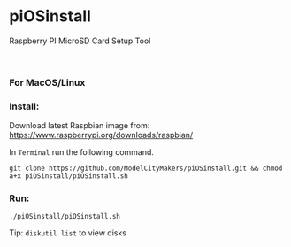 # piOSinstall

Raspberry PI MicroSD Card Setup Tool
<br><br><br>
### For MacOS/Linux

### Install:

Download latest Raspbian image from:  https://www.raspberrypi.org/downloads/raspbian/

In `Terminal` run the following command.

```
git clone https://github.com/ModelCityMakers/piOSinstall.git && chmod a+x piOSinstall/piOSinstall.sh
```

### Run:

```
./piOSinstall/piOSinstall.sh
```

Tip:  `diskutil list` to view disks



